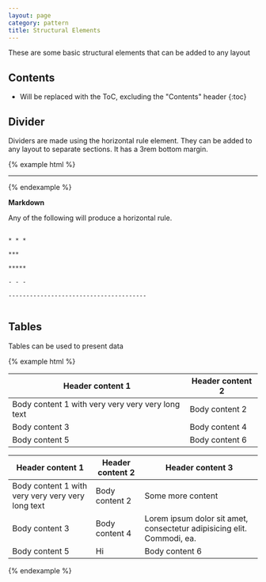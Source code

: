 ```yaml
---
layout: page
category: pattern
title: Structural Elements
---
```


These are some basic structural elements that can be added to any layout

## Contents

* Will be replaced with the ToC, excluding the "Contents" header
{:toc}

## Divider

Dividers are made using the horizontal rule element. They can be added to any layout to separate sections. It has a 3rem bottom margin.

{% example html %}
<hr>
{% endexample %}

**Markdown**

Any of the following will produce a horizontal rule.

<pre>
  <code>
* * *

***

*****

- - -

---------------------------------------
	</code>
</pre>

## Tables

Tables can be used to present data

{% example html %}
<table>
	<thead>
	  <tr>
	    <th>Header content 1</th>
	    <th>Header content 2</th>
	  </tr>
	</thead>
	<tbody>
	  <tr>
	    <td>Body content 1 with very very very very long text</td>
	    <td>Body content 2</td>
	  </tr>
	  <tr>
	    <td>Body content 3</td>
	    <td>Body content 4</td>
	  </tr>
	  <tr>
	    <td>Body content 5</td>
	    <td>Body content 6</td>
	  </tr>
	</tbody>
</table>

<table>
	<thead>
	  <tr>
	    <th>Header content 1</th>
	    <th>Header content 2</th>
	    <th>Header content 3</th>
	  </tr>
	</thead>
	<tbody>
	  <tr>
	    <td>Body content 1 with very very very very long text</td>
	    <td>Body content 2</td>
	    <td>Some more content</td>
	  </tr>
	  <tr>
	    <td>Body content 3</td>
	    <td>Body content 4</td>
	    <td>Lorem ipsum dolor sit amet, consectetur adipisicing elit. Commodi, ea.</td>
	  </tr>
	  <tr>
	    <td>Body content 5</td>
	    <td>Hi</td>
	    <td>Body content 6</td>
	  </tr>
	</tbody>
</table>

{% endexample %}